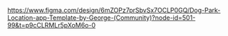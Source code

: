 https://www.figma.com/design/6mZOPz7prSbvSx7OCLP0GQ/Dog-Park-Location-app-Template-by-George-(Community)?node-id=501-99&t=p9cCLRMLr5pXoM6o-0